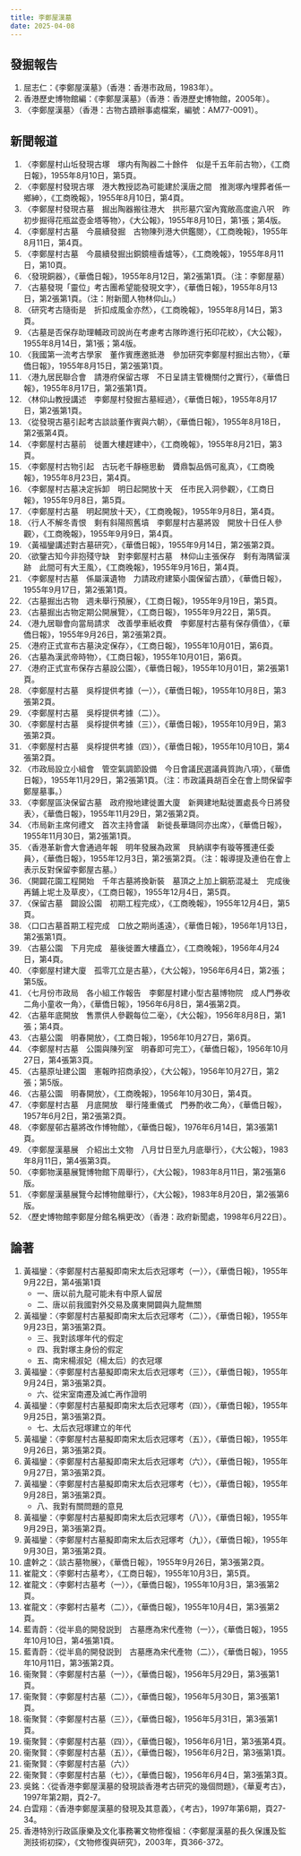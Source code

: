 ```yaml
---
title: 李鄭屋漢墓
date: 2025-04-08
---
```


## 發掘報告
1. 屈志仁：《李鄭屋漢墓》（香港：香港市政局，1983年）。
2. 香港歷史博物館編：《李鄭屋漢墓》（香港：香港歷史博物館，2005年）。
3. 〈李鄭屋漢墓〉（香港：古物古蹟辦事處檔案，編號：AM77-0091）。
## 新聞報道
1. 〈李鄭屋村山坵發現古塚　塚内有陶器二十餘件　似是千五年前古物〉，《工商日報》，1955年8月10日，第5頁。
2. 〈李鄭屋村發現古塚　港大教授認為可能建於漢唐之間　推測塚內埋葬者係一鄉紳〉，《工商晚報》，1955年8月10日，第4頁。
3. 〈李鄭屋村發現古墓　掘出陶器搬往港大　拱形墓穴室內寬敞高度逾八呎　昨初步掘得花瓶盆壺金塔等物〉，《大公報》，1955年8月10日，第1張；第4版。
4. 〈李鄭屋村古墓　今晨續發掘　古物陳列港大供鑑閱〉，《工商晚報》，1955年8月11日，第4頁。
5. 〈李鄭屋村古墓　今晨續發掘出銅鏡檀香爐等〉，《工商晚報》，1955年8月11日，第10頁。
6. 〈發現銅器〉，《華僑日報》，1955年8月12日，第2張第1頁。（注：李鄭屋墓）
7. 〈古墓發現「靈位」考古團希望能發現文字〉，《華僑日報》，1955年8月13日，第2張第1頁。（注：附新聞人物林仰山。）
8. 〈研究考古隨街是　折扣成風金亦然〉，《工商晚報》，1955年8月14日，第3頁。
9. 〈古墓是否保存助理輔政司說尚在考慮考古隊昨進行拓印花紋〉，《大公報》，1955年8月14日，第1張；第4版。
10. 〈我國第一流考古學家　董作賓應邀抵港　參加研究李鄭屋村掘出古物〉，《華僑日報》，1955年8月15日，第2張第1頁。
11. 〈港九居民聯合會　請港府保留古塚　不日呈請主管機關付之實行〉，《華僑日報》，1955年8月17日，第2張第1頁。
12. 〈林仰山教授講述　李鄭屋村發掘古墓經過〉，《華僑日報》，1955年8月17日，第2張第1頁。
13. 〈從發現古墓引起考古談談董作賓與六朝〉，《華僑日報》，1955年8月18日，第2張第4頁。
14. 〈李鄭屋村古墓前　徙置大樓趕建中〉，《工商晚報》，1955年8月21日，第3頁。
15. 〈李鄭屋村古物引起　古玩老千靜極思動　贗鼎製品僞可亂真〉，《工商晚報》，1955年8月23日，第4頁。
16. 〈李鄭屋村古墓决定拆卸　明日起開放十天　任市民入洞參觀〉，《工商日報》，1955年9月8日，第5頁。
17. 〈李鄭屋村古墓　明起開放十天〉，《工商晚報》，1955年9月8日，第4頁。
18. 〈行人不解冬青恨　剩有斜陽照舊墳　李鄭屋村古墓將毀　開放十日任人參觀〉，《工商晚報》，1955年9月9日，第4頁。
19. 〈黃福鑾講述對古墓研究〉，《華僑日報》，1955年9月14日，第2張第2頁。
20. 〈欲鑒古知今非抱殘守缺　對李鄭屋村古墓　林仰山主張保存　剩有海隅留漢跡　此間可有大王風〉，《工商晚報》，1955年9月16日，第4頁。
21. 〈李鄭屋村古墓　係屬漢遺物　力請政府建築小園保留古蹟〉，《華僑日報》，1955年9月17日，第2張第1頁。
22. 〈古墓掘出古物　週未舉行預展〉，《工商日報》，1955年9月19日，第5頁。
23. 〈古墓掘出古物定期公開展覽〉，《工商日報》，1955年9月22日，第5頁。
24. 〈港九居聯會向當局請求　改善學車紙收費　李鄭屋村古墓有保存價值〉，《華僑日報》，1955年9月26日，第2張第2頁。
25. 〈港府正式宣布古墓決定保存〉，《工商日報》，1955年10月01日，第6頁。
26. 〈古墓為漢武帝時物〉，《工商日報》，1955年10月01日，第6頁。
27. 〈港府正式宣布保存古墓設公園〉，《華僑日報》，1955年10月01日，第2張第1頁。
28. 〈李鄭屋村古墓　吳桴提供考據（一）〉，《華僑日報》，1955年10月8日，第3張第2頁。
29. 〈李鄭屋村古墓　吳桴提供考據（二）〉。
30. 〈李鄭屋村古墓　吳桴提供考據（三）〉，《華僑日報》，1955年10月9日，第3張第2頁。
31. 〈李鄭屋村古墓　吳桴提供考據（四）〉，《華僑日報》，1955年10月10日，第4張第2頁。
32. 〈市政局設立小組會　管空氣調節設備　今日會議民選議員質詢八項〉，《華僑日報》，1955年11月29日，第2張第1頁。（注：市政議員胡百全在會上問保留李鄭屋墓事。）
33. 〈李鄭屋區決保留古墓　政府撥地建徙置大廈　新興建地點徙置處長今日將發表〉，《華僑日報》，1955年11月29日，第2張第2頁。
34. 〈市局新主席何禮文　首次主持會議　新徙長華璐同亦出席〉，《華僑日報》，1955年11月30日，第2張第1頁。
35. 〈香港革新會大會通過年報　明年發展為政黨　貝納祺李有璇等獲連任委員〉，《華僑日報》，1955年12月3日，第2張第2頁。（注：報導提及連伯在會上表示反對保留李鄭屋古墓。）
36. 〈開闢花園工程開始　千年古墓將換新裝　墓頂之上加上鋼筋混凝土　完成後再鋪上坭土及草皮〉，《工商日報》，1955年12月4日，第5頁。
37. 〈保留古墓　闢設公園　初期工程完成〉，《工商晚報》，1955年12月4日，第5頁。
38. 〈口口古墓首期工程完成　口放之期尚遙遠〉，《華僑日報》，1956年1月13日，第2張第1頁。
39. 〈古墓公園　下月完成　墓後徙置大樓矗立〉，《工商晚報》，1956年4月24日，第4頁。
40. 〈李鄭屋村建大廈　孤零兀立是古墓〉，《大公報》，1956年6月4日，第2張；第5版。
41. 〈七月份市政局　各小組工作報告　李鄭屋村建小型古墓博物院　成人門券收二角小童收一角〉，《華僑日報》，1956年6月8日，第4張第2頁。
42. 〈古墓年底開放　售票供人參觀每位二毫〉，《大公報》，1956年8月8日，第1張；第4頁。
43. 〈古墓公園　明春開放〉，《工商日報》，1956年10月27日，第6頁。
44. 〈李鄭屋村古墓　公園與陳列室　明春即可完工〉，《華僑日報》，1956年10月27日，第4張第3頁。
45. 〈古墓原址建公園　憲報昨招商承投〉，《大公報》，1956年10月27日，第2張；第5版。
46. 〈古墓公園　明春開放〉，《工商晚報》，1956年10月30日，第4頁。
47. 〈李鄭屋村古墓　月底開放　舉行隆重儀式　門券酌收二角〉，《華僑日報》，1957年6月2日，第2張第2頁。
48. 〈李鄭屋邨古墓將改作博物館〉，《華僑日報》，1976年6月14日，第3張第1頁。
49. 〈李鄭屋漢墓展　介紹出土文物　八月廿日至九月底舉行〉，《大公報》，1983年8月11日，第4張第3頁。
50. 〈李鄭物漢墓展覽博物館下周舉行〉，《大公報》，1983年8月11日，第2張第6版。
51. 〈李鄭屋漢墓展覽今起博物館舉行〉，《大公報》，1983年8月20日，第2張第6版。
52. 〈歷史博物館李鄭屋分館名稱更改〉（香港：政府新聞處，1998年6月22日）。
## 論著
1. 黃福鑾：〈李鄭屋村古墓擬即南宋太后衣冠塚考（一）〉，《華僑日報》，1955年9月22日，第4張第1頁
   - 一、唐以前九龍可能未有中原人留居
   - 二、唐以前我國對外交易及廣東開闢與九龍無關
2. 黃福鑾：〈李鄭屋村古墓擬即南宋太后衣冠塚考（二）〉，《華僑日報》，1955年9月23日，第3張第2頁。
   - 三、我對該塚年代的假定
   - 四、我對塚主身份的假定
   - 五、南宋楊淑妃（楊太后）的衣冠塚
3. 黃福鑾：〈李鄭屋村古墓擬即南宋太后衣冠塚考（三）〉，《華僑日報》，1955年9月24日，第3張第2頁。
   - 六、從宋室南遷及滅亡再作證明
4. 黃福鑾：〈李鄭屋村古墓擬即南宋太后衣冠塚考（四）〉，《華僑日報》，1955年9月25日，第3張第2頁。
   - 七、太后衣冠塚建立的年代
5.  黃福鑾：〈李鄭屋村古墓擬即南宋太后衣冠塚考（五）〉，《華僑日報》，1955年9月26日，第3張第2頁。
6.  黃福鑾：〈李鄭屋村古墓擬即南宋太后衣冠塚考（六）〉，《華僑日報》，1955年9月27日，第3張第2頁。
7.  黃福鑾：〈李鄭屋村古墓擬即南宋太后衣冠塚考（七）〉，《華僑日報》，1955年9月28日，第3張第2頁。
    -  八、我對有關問題的意見
8.  黃福鑾：〈李鄭屋村古墓擬即南宋太后衣冠塚考（八）〉，《華僑日報》，1955年9月29日，第3張第2頁。
9.  黃福鑾：〈李鄭屋村古墓擬即南宋太后衣冠塚考（九）〉，《華僑日報》，1955年9月30日，第3張第2頁。
10. 盧幹之：〈談古墓物展〉，《華僑日報》，1955年9月26日，第3張第2頁。
11. 崔龍文：〈李鄭村古墓考〉，《工商日報》，1955年10月3日，第5頁。
12. 崔龍文：〈李鄭村古墓考（一）〉，《華僑日報》，1955年10月3日，第3張第2頁。
13. 崔龍文：〈李鄭村古墓考（二）〉，《華僑日報》，1955年10月4日，第3張第2頁。
14. 藍青蔚：〈從半島的開發説到　古墓應為宋代產物（一）〉，《華僑日報》，1955年10月10日，第4張第1頁。
15. 藍青蔚：〈從半島的開發説到　古墓應為宋代產物（二）〉，《華僑日報》，1955年10月11日，第3張第2頁。
16. 衞聚賢：〈李鄭屋村古墓（一）〉，《華僑日報》，1956年5月29日，第3張第1頁。
17. 衞聚賢：〈李鄭屋村古墓（二）〉，《華僑日報》，1956年5月30日，第3張第1頁。
18. 衞聚賢：〈李鄭屋村古墓（三）〉，《華僑日報》，1956年5月31日，第3張第1頁。
19. 衞聚賢：〈李鄭屋村古墓（四）〉，《華僑日報》，1956年6月1日，第3張第4頁。
20. 衞聚賢：〈李鄭屋村古墓（五）〉，《華僑日報》，1956年6月2日，第3張第1頁。
21. 衞聚賢：〈李鄭屋村古墓（六）〉
22. 衞聚賢：〈李鄭屋村古墓（七）〉，《華僑日報》，1956年6月4日，第3張第3頁。
23. 吳銘：〈從香港李鄭屋漢墓的發現談香港考古研究的幾個問題》，《華夏考古》，1997年第2期，頁2-7。
24. 白雲翔：〈香港李鄭屋漢墓的發現及其意義〉，《考古》，1997年第6期，頁27-34。
25. 香港特別行政區康樂及文化事務署文物修復組：〈李鄭屋漢墓的長久保護及監測技術初探〉，《文物修復與研究》，2003年，頁366-372。